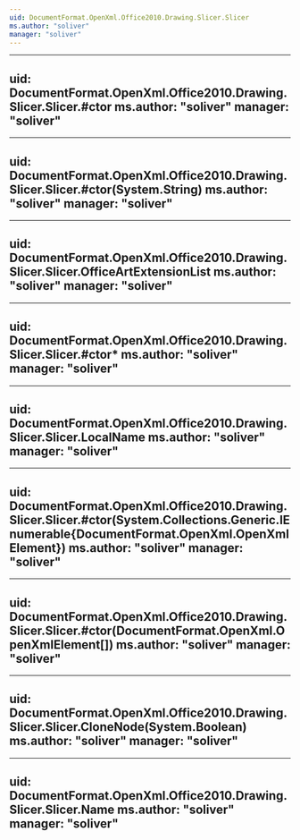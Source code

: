 ```yaml
---
uid: DocumentFormat.OpenXml.Office2010.Drawing.Slicer.Slicer
ms.author: "soliver"
manager: "soliver"
---
```


---
uid: DocumentFormat.OpenXml.Office2010.Drawing.Slicer.Slicer.#ctor
ms.author: "soliver"
manager: "soliver"
---

---
uid: DocumentFormat.OpenXml.Office2010.Drawing.Slicer.Slicer.#ctor(System.String)
ms.author: "soliver"
manager: "soliver"
---

---
uid: DocumentFormat.OpenXml.Office2010.Drawing.Slicer.Slicer.OfficeArtExtensionList
ms.author: "soliver"
manager: "soliver"
---

---
uid: DocumentFormat.OpenXml.Office2010.Drawing.Slicer.Slicer.#ctor*
ms.author: "soliver"
manager: "soliver"
---

---
uid: DocumentFormat.OpenXml.Office2010.Drawing.Slicer.Slicer.LocalName
ms.author: "soliver"
manager: "soliver"
---

---
uid: DocumentFormat.OpenXml.Office2010.Drawing.Slicer.Slicer.#ctor(System.Collections.Generic.IEnumerable{DocumentFormat.OpenXml.OpenXmlElement})
ms.author: "soliver"
manager: "soliver"
---

---
uid: DocumentFormat.OpenXml.Office2010.Drawing.Slicer.Slicer.#ctor(DocumentFormat.OpenXml.OpenXmlElement[])
ms.author: "soliver"
manager: "soliver"
---

---
uid: DocumentFormat.OpenXml.Office2010.Drawing.Slicer.Slicer.CloneNode(System.Boolean)
ms.author: "soliver"
manager: "soliver"
---

---
uid: DocumentFormat.OpenXml.Office2010.Drawing.Slicer.Slicer.Name
ms.author: "soliver"
manager: "soliver"
---
